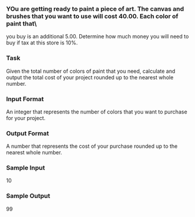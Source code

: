 ### YOu are getting ready to paint a piece of art. The canvas and brushes that you want to use will cost 40.00. Each color of paint that\
 you buy is an additional 5.00. Determine how much money you will need to buy if tax at this store is 10%.
<h3>Task</h3>
<p>Given the total number of colors of paint that you need, calculate and output the total cost of your project rounded up to the nearest whole number.</p>
<h3>Input Format</h3>
<p>An integer that represents the number of colors that you want to purchase for your project.</p>
<h3>Output Format</h3>
<p>A number that represents the cost of your purchase rounded up to the nearest whole number.</p>
<h3>Sample Input</h3>
<p>10</p>
<h3>Sample Output</h3>
<p>99</p>